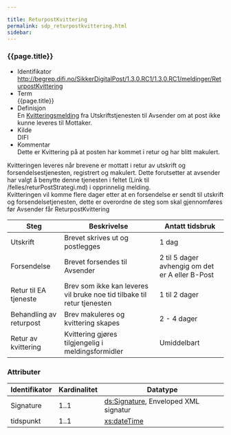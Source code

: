 ```yaml
---

title: ReturpostKvittering  
permalink: sdp_returpostkvittering.html
sidebar:
---
```


### {{page.title}}

  - Identifikator
    <http://begrep.difi.no/SikkerDigitalPost/1.3.0.RC1/1.3.0.RC1/meldinger/ReturpostKvittering>
  - Term  
    {{page.title}}
  - Definisjon  
    En [Kvitteringsmelding](KvitteringsMelding.md) fra Utskriftstjenesten
    til Avsender om at post ikke kunne leveres til Mottaker.
  - Kilde  
    DIFI
  - Kommentar  
    Dette er Kvittering på at posten har kommet i retur og har blitt
    makulert.

Kvitteringen leveres når brevene er mottatt i retur av utskrift og
forsendelsestjenesten, registrert og makulert. Dette forutsetter at
avsender har valgt å benytte denne tjenesten i feltet
(Link til /felles/returPostStrategi.md) i opprinnelig melding.  
Kvitteringen vil komme flere dager etter at en forsendelse er sendt til
utskrift og forsendelsetjenesten, dette er overordne de steg som skal
gjennomføres før Avsender får ReturpostKvittering

| Steg | Beskrivelse | Antatt tidsbruk |
| --- | --- | --- |
| Utskrift | Brevet skrives ut og postlegges | 1 dag |
| Forsendelse | Brevet forsendes til Avsender | 2 til 5 dager avhengig om det er A eller B-Post |
| Retur til EA tjeneste | Brev som ikke kan leveres vil bruke noe tid tilbake til retur tjenesten | 1 til 2 dager |
| Behandling av returpost | Brev makuleres og kvittering skapes | 2 - 4 dager |
| Retur av kvittering | Kvittering gjøres tilgjengelig i meldingsformidler | Umiddelbart |

### Attributer

| Identifikator | Kardinalitet | Datatype |
| --- | --- | --- |
| Signature | 1..1 | [ds:Signature](https://www.oasis-open.org/committees/download.php/21256/wss-v1.1-spec-errata-os-SOAPMessageSecurity.htm#_Toc118717148), Enveloped XML signatur |
| tidspunkt | 1..1 | [xs:dateTime](http://www.w3.org/TR/xmlschema-2/#dateTime) |
